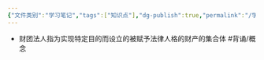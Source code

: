 ```yaml
---
{"文件类别":"学习笔记","tags":["知识点"],"dg-publish":true,"permalink":"/学习笔记studyup/知识点cheese/财团法人/","dgPassFrontmatter":true,"noteIcon":"","created":"2024-07-13T20:12:57.748+08:00","updated":"2024-09-11T11:44:34.656+08:00"}
---
```


- 财团法人指为实现特定目的而设立的被赋予法律人格的财产的集合体 #背诵/概念 